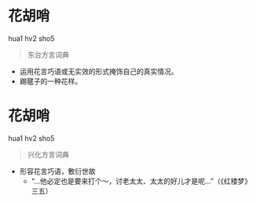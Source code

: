 # 花胡哨
hua1 hv2 sho5
> 东台方言词典
- 运用花言巧语或无实效的形式掩饰自己的真实情况。
- 踢毽子的一种花样。

# 花胡哨
hua1 hv2 sho5
> 兴化方言词典
- 形容花言巧语，敷衍世故
  - “…他必定也是要来打个～，讨老太太、太太的好儿才是呢…”（《红楼梦》三五）
